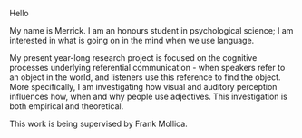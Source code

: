 Hello

My name is Merrick. I am an honours student in psychological science; I am interested in what is going on in the mind when we use language. 

My present year-long research project is focused on the cognitive processes underlying referential communication - when speakers refer to an object in the world, and listeners use this reference to find the object. More specifically, I am investigating how visual and auditory perception influences how, when and why people use adjectives. This investigation is both empirical and theoretical.

This work is being supervised by Frank Mollica. 

<!---
merrickgiles/merrickgiles is a ✨ special ✨ repository because its `README.md` (this file) appears on your GitHub profile.
You can click the Preview link to take a look at your changes.
--->
